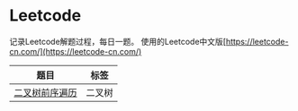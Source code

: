 # Leetcode
记录Leetcode解题过程，每日一题。
使用的Leetcode中文版[https://leetcode-cn.com/](https://leetcode-cn.com/)

| 题目 | 标签 |
| --- | --- |
| [二叉树前序遍历](https://github.com/xwchris/Leetcode/tree/master/%E4%BA%8C%E5%8F%89%E6%A0%91%E7%9A%84%E5%89%8D%E5%BA%8F%E9%81%8D%E5%8E%86) | 二叉树 |
